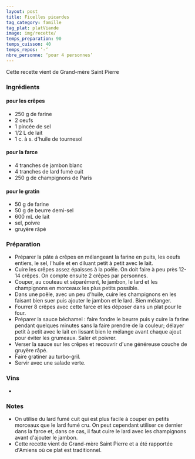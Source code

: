 ```yaml
---
layout: post
title: Ficelles picardes
tag_category: famille
tag_plat: platViande
image: img/recette/
temps_preparation: 90
temps_cuisson: 40
temps_repos: ‘-‘
nbre_personne: ‘pour 4 personnes’
---
```

Cette recette vient de Grand-mère Saint Pierre

### Ingrédients
#### pour les crêpes
* 250 g de farine
* 2 oeufs
* 1 pincée de sel
* 1/2 L de lait
* 1 c. à s. d'huile de tournesol
#### pour la farce
* 4 tranches de jambon blanc
* 4 tranches de lard fumé cuit
* 250 g de champignons de Paris
#### pour le gratin
* 50 g de farine
* 50 g de beurre demi-sel
* 600 mL de lait
* sel, poivre
* gruyère râpé

### Préparation
* Préparer la pâte à crêpes en mélangeant la farine en puits, les oeufs entiers, le sel, l'huile et en diluant petit à petit avec le lait.
* Cuire les crêpes assez épaisses à la poêle. On doit faire à peu près 12-14 crêpes. On compte ensuite 2 crêpes par personnes.
* Couper, au couteau et séparément, le jambon, le lard et les champignons en morceaux les plus petits possible.
* Dans une poêle, avec un peu d'huile, cuire les champignons en les faisant bien suer puis ajouter le jambon et le lard. Bien mélanger.
* Fourrer 8 crêpes avec cette farce et les déposer dans un plat pour le four.
* Préparer la sauce béchamel : faire fondre le beurre puis y cuire la farine pendant quelques minutes sans la faire prendre de la couleur; délayer petit à petit avec le lait en lissant bien le mélange avant chaque ajout pour éviter les grumeaux. Saler et poivrer.
* Verser la sauce sur les crêpes et recouvrir d'une généreuse couche de gruyère râpé.
* Faire gratiner au turbo-gril.
* Servir avec une salade verte.

### Vins
*

### Notes
* On utilise du lard fumé cuit qui est plus facile à couper en petits morceaux que le lard fumé cru. On peut cependant utiliser ce dernier dans la farce et, dans ce cas, il faut cuire le lard avec les champignons avant d'ajouter le jambon.
* Cette recette vient de Grand-mère Saint Pierre et a été rapportée d'Amiens où ce plat est traditionnel. 
